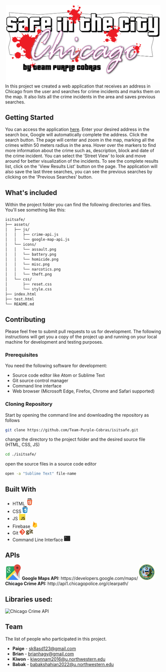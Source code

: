<!--# Domisssile--> 
<center><img src="readme/logo3.png" alt="Google Maps API" width="500px"></center>
In this project we created a web application that receives an address in Chicago from the user and searches for crime incidents and marks them on the map. It also lists all the crime incidents in the area and saves previous searches.

## Getting Started

You can access the application <a href="https://team-purple-cobras.github.io/isitsafe/">here</a>. Enter your desired address in the search box, Google will automatically complete the address. Click the search button. The page will center and zoom in the map, marking all the crimes within 50 meters radius in the area. Hover over the markers to find more information about the crime such as, description, block and date of the crime incident. You can select the 'Street View' to look and move around for better visualization of the incidents. To see the complete results list, click on the 'View Results List' button on the page. The application will also save the last three searches, you can see the previous searches by clicking on the 'Previous Searches' button.

## What's included

Within the project folder you can find the following directories and files. You'll see something like this:

```
isitsafe/
├── assets/
│   ├── js/
│   │   ├── crime-api.js
│   │   └── google-map-api.js
│   └── icons/
│   │   └── assault.png
│   │   └── battery.png
│   │   └── homicide.png
│   │   └── misc.png
│   │   └── narcotics.png
│   │   └── theft.png
│   └── css/
│       ├── reset.css
│       └── style.css
├── index.html
├── test.html
└── README.md
```

## Contributing

Please feel free to submit pull requests to us for development. The following instructions will get you a copy of the project up and running on your local machine for development and testing purposes.

### Prerequisites

You need the following software for development:

- Source code editor like Atom or Sublime Text
- Git source control manager
- Command line interface
- Web browser (Microsoft Edge, Firefox, Chrome and Safari supported)

### Cloning Repository

Start by opening the command line and downloading the repository as follows

```bash
git clone https://github.com/Team-Purple-Cobras/isitsafe.git
```

change the directory to the project folder and the desired source file (HTML, CSS, JS)

```bash
cd ./isitsafe/
```

open the source files in a source code editor

```bash
open -a "Sublime Text" file-name
```

## Built With

* HTML <img src="readme/html.png" alt="Google Maps API" width="22px">
* CSS <img src="readme/css.png" alt="Google Maps API" width="16px">
* JS <img src="readme/JS.jpg" alt="Google Maps API" width="20px">
* Firebase <img src="readme/firebase.png" alt="Google Maps API" width="22px">
* Git <img src="readme/git.png" alt="Google Maps API" width="44px">
* Command Line Interface <img src="readme/terminal.png" alt="Google Maps API" width="20px">

## APIs

<img src="readme/mapsapi.png" alt="Google Maps API" width="50px"> 
<b>Google Maps API:</b> https://developers.google.com/maps/

<img src="readme/chicagoApi.jpg" alt="Chicago Crime API" width="50px">
<b>Chicago Crime API:</b> http://api1.chicagopolice.org/clearpath/

## Libraries used:

<img src="/Users/babak/Desktop/momentJS.png" alt="Chicago Crime API" width="60px">

## Team 
The list of people who participated in this project.

* **Paige** - [sk8asd123@gmail.com](sk8asd123@gmail.com)
* **Brian** - [brianhagy@gmail.com](brianhagy@gmail.com)
* **Kiwon** - [kiwonnam2016@u.northwestern.edu](kiwonnam2016@u.northwestern.edu)
* **Babak** - [babakshahian2022@u.northwestern.edu](shahianb@gmail.com)

<!--## Acknowledgments

* Hat tip to anyone who's code was used
* Inspiration
* etc-->

